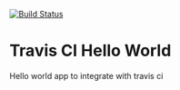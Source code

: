 [![Build Status](https://travis-ci.org/Resinderate/travis-ci-hello-world.svg?branch=master)](https://travis-ci.org/Resinderate/travis-ci-hello-world)
# Travis CI Hello World
Hello world app to integrate with travis ci

